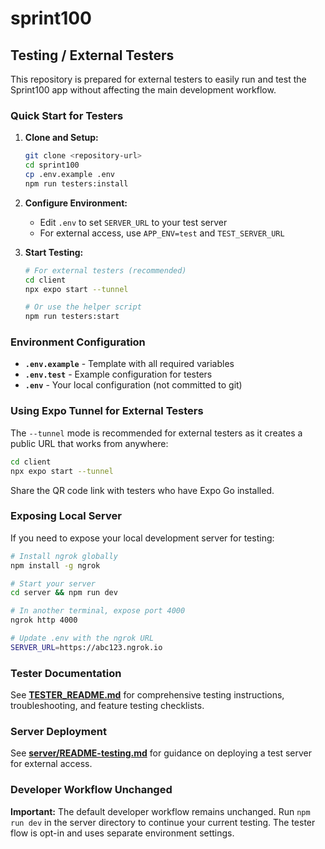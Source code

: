 # sprint100

## Testing / External Testers

This repository is prepared for external testers to easily run and test the Sprint100 app without affecting the main development workflow.

### Quick Start for Testers

1. **Clone and Setup:**
   ```bash
   git clone <repository-url>
   cd sprint100
   cp .env.example .env
   npm run testers:install
   ```

2. **Configure Environment:**
   - Edit `.env` to set `SERVER_URL` to your test server
   - For external access, use `APP_ENV=test` and `TEST_SERVER_URL`

3. **Start Testing:**
   ```bash
   # For external testers (recommended)
   cd client
   npx expo start --tunnel
   
   # Or use the helper script
   npm run testers:start
   ```

### Environment Configuration

- **`.env.example`** - Template with all required variables
- **`.env.test`** - Example configuration for testers
- **`.env`** - Your local configuration (not committed to git)

### Using Expo Tunnel for External Testers

The `--tunnel` mode is recommended for external testers as it creates a public URL that works from anywhere:

```bash
cd client
npx expo start --tunnel
```

Share the QR code link with testers who have Expo Go installed.

### Exposing Local Server

If you need to expose your local development server for testing:

```bash
# Install ngrok globally
npm install -g ngrok

# Start your server
cd server && npm run dev

# In another terminal, expose port 4000
ngrok http 4000

# Update .env with the ngrok URL
SERVER_URL=https://abc123.ngrok.io
```

### Tester Documentation

See **[TESTER_README.md](./TESTER_README.md)** for comprehensive testing instructions, troubleshooting, and feature testing checklists.

### Server Deployment

See **[server/README-testing.md](./server/README-testing.md)** for guidance on deploying a test server for external access.

### Developer Workflow Unchanged

**Important:** The default developer workflow remains unchanged. Run `npm run dev` in the server directory to continue your current testing. The tester flow is opt-in and uses separate environment settings.
